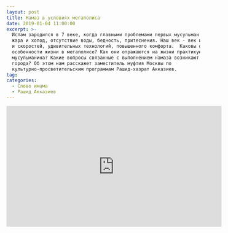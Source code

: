 ```yaml
---
layout: post
title: Намаз в условиях мегаполиса
date: 2019-01-04 11:00:00
excerpt: >-
  Ислам зародился в 7 веке, когда главными проблемами первых мусульман были -
  жара и холод, отсутствие воды, бедность, притеснения. Наш век - век информации
  и скоростей, удивительных технологий, повышенного комфорта.  Каковы они -
  особенности жизни в мегаполисе? Как они отражаются на жизни практикующего
  мусульманина? Какие вопросы связанные с выполнением намаза возникают у жителя
  города? Об этом нам расскажет заместитель муфтия Москвы по
  культурно-просветительским программам Рашид-хазрат Акказиев.
tag:
categories:
  - Слово имама
  - Рашид Акказиев
---
```


<iframe width="560" height="315" src="https://www.youtube.com/embed/Mr0pMcRSWvA" frameborder="0" allow="accelerometer; autoplay; encrypted-media; gyroscope; picture-in-picture" allowfullscreen> </iframe>
